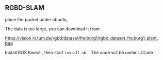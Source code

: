 ## RGBD-SLAM

place the packet under ubuntu,

The data is too large, you can download it from:

https://vision.in.tum.de/rgbd/dataset/freiburg1/rgbd_dataset_freiburg1_plant.bag

Install ROS Kinect , then start `install.sh `. The code will be under ~/Code